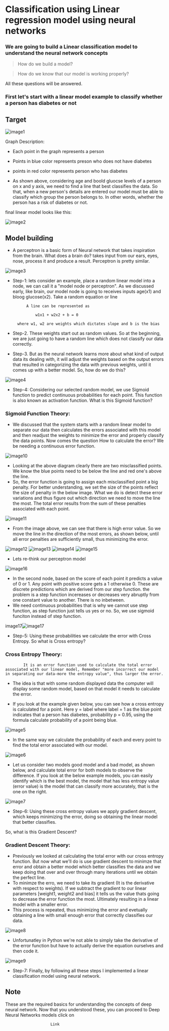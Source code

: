 # Classification using Linear regression model using neural networks

### We are going to build a Linear classification model to understand the neural network concepts 
> How do we build a model? 

> How do we know that our model is working properly?

All these questions will be answered.

### First let's start with a linear model example to classify whether a person has diabetes or not

## Target

![image1](https://user-images.githubusercontent.com/63995834/121881935-84ca3980-cd2d-11eb-90f5-b4d14e139547.jpg)

Graph Description:
* Each point in the graph represents a person
* Points in blue color represents preson who does not have diabetes
* points in red color represents person who has diabetes

* As shown above, considering age and boold gluocse levels of a person on x and y axis, we need to find a line that best classifies the data. So that, when a new person's details are entered our model must be able to classify which group the person belongs to. In other words, whether the person has a risk of diabetes or not.

final linear model looks like this:

![image2](https://user-images.githubusercontent.com/63995834/121881966-8dbb0b00-cd2d-11eb-8a70-1cf873641e30.jpg)

## Model building

* A perceptron is a basic form of Neural network that takes inspiration from the brain. What does a brain do? takes input from our ears, eyes, nose, process it and produce a result. Perceptron is pretty similar.

![image3](https://user-images.githubusercontent.com/63995834/121881999-97dd0980-cd2d-11eb-9efa-317241d97f4c.jpg)

* Step-1: lets consider an example, place a random linear model into a node, we can call it a "model node or perceptron". As we discussed early, like brain, our model node is going to receives inputs age(x1) and bloog glucose(x2). Take a random equation or line 

            A line can be represented as 

                w1x1 + w2x2 + b = 0

        where w1, w2 are weights which dictates slope and b is the bias

* Step-2. These weights start out as random values. So at the beginning, we are just going to have a random line which does not classify our data correctly.
* Step-3. But as the neural network learns more about what kind of output data its dealing with, it will adjust the weights based on the output errors that resulted in categorizing the data with previous weights, until it comes up with a better model. So, how do we do this?

![image4](https://user-images.githubusercontent.com/63995834/121882012-9dd2ea80-cd2d-11eb-8b05-f0c1655144b0.jpg)

* Step-4: Considering our selected random model, we use Sigmoid function to predict continuous probabilities for each point. This function is also known as activation function. What is this Sigmoid function?

### Sigmoid Function Theory:

* We discussed that the system starts with a random linear model to separate our data then calculates the errors associated with this model and then readjust the weights to minimize the error and properly classify the data points. Now comes the question How to calculate the error? We be needing a continuous error function.

![image10](https://user-images.githubusercontent.com/63995834/121882032-a4616200-cd2d-11eb-8715-76f39e808f8f.jpg)

* Looking at the above diagram clearly there are two misclassified points. We know the blue points need to be below the line and red one's above the line.
* So, the error function is going to assign each misclassified point a big penalty. For better understanding, we set the size of the points reflect the size of penalty in the below image. What we do is detect these error variations and thus figure out which direction we need to move the line the most. The total error results from the sum of these penalties associated with each point.

![image11](https://user-images.githubusercontent.com/63995834/121882053-a9261600-cd2d-11eb-91c4-e309191ab22f.jpg)

* From the image above, we can see that there is high error value. So we move the line in the direction of the most errors, as shown below, until all error penalties are sufficiently small, thus minimizing the error.

![image12](https://user-images.githubusercontent.com/63995834/121882072-afb48d80-cd2d-11eb-9455-37761194bb7a.jpg)                   ![image13](https://user-images.githubusercontent.com/63995834/121882099-b6db9b80-cd2d-11eb-89a9-e221dc5f7d65.jpg)                   ![image14](https://user-images.githubusercontent.com/63995834/121882116-bb07b900-cd2d-11eb-8395-d6a74a85d7b4.jpg)                   ![image15](https://user-images.githubusercontent.com/63995834/121882128-bf33d680-cd2d-11eb-81bd-960fbc351f29.jpg)

* Lets re-think our perceptron model

![image16](https://user-images.githubusercontent.com/63995834/121882141-c4912100-cd2d-11eb-9147-f5798099124e.jpg)

* In the second node, based on the score of each point it predicts a value of 0 or 1. Any point with positive score gets a 1 otherwise 0. These are discrete predictions which are derived from our step function. the problem is a step function incereases or decreases very abruptly from one constant value to another. There is no inbetween.
* We need continuous probabilities that is why we cannot use step function, as step function just tells us yes or no. So, we use sigmoid funciton instead of step function.

image17![image17](https://user-images.githubusercontent.com/63995834/121882152-ca870200-cd2d-11eb-9f50-7fdbb40e4b38.jpg)

* Step-5: Using these probabilities we calculate the error with Cross Entropy. So what is Cross entropy? 

### Cross Entropy Theory:

            It is an error function used to calculate the total error associated with our linear model, Remember "more incorrect our model in separating our data-more the entropy value", thus larger the error.

* The idea is that with some random displayed data the computer will display some random model, based on that model it needs to calculate the error.

* If you look at the example given below, you can see how a cross entropy is calculated for a point. Here y = label where label = 1 as the blue point indicates that a person has diabetes, probability p = 0.95, using the formula calculate probability of a point being blue.

![image5](https://user-images.githubusercontent.com/63995834/121882162-cf4bb600-cd2d-11eb-9b2f-cd3469480c27.jpg)

* In the same way we calculate the probability of each and every point to find the total error associated with our model.

![image6](https://user-images.githubusercontent.com/63995834/121882174-d377d380-cd2d-11eb-8050-6dc0cd7d8654.jpg)

* Let us consider two models good model and a bad model, as shown below, and calculate total error for both models to observe the difference. If you look at the below example models, you can easily identify which is the best model, the model that has less entropy value (error value) is the model that can classify more accurately, that is the one on the right.

![image7](https://user-images.githubusercontent.com/63995834/121882189-d96db480-cd2d-11eb-9ca8-7a50ab45c95f.jpg)

* Step-6: Using these cross entropy values we apply gradient descent, which keeps minimizing the error, doing so obtaining the linear model that better classifies.

So, what is this Gradient Descent?

### Gradient Descent Theory:
* Previously we looked at calculating the total error with our cross entropy function. But now what we'll do is use gradient descent to minimze that error and obtain a better model which better classifies the data and we keep doing that over and over through many iterations until we obtain the perfect line.
* To minimze the erro, we need to take its gradient (It is the derivative with respect to weights). If we subtract the gradient to our linear parameters [weight1, weight2 and bias] it tells us the value thats going to decrease the error function the most. Ultimately resulting in a linear model with a smaller error.
* This process is repeated, thus minimizing the error and evetually obtaining a line with small enough error that correctly classifies our data.

![image8](https://user-images.githubusercontent.com/63995834/121882206-dffc2c00-cd2d-11eb-878a-df5bfe9a50a2.jpg)

* Unfortunatley in Python we're not able to simply take the derivative of the error function but have to actually derive the equation ourselves and then code it.

![image9](https://user-images.githubusercontent.com/63995834/121882961-d1624480-cd2e-11eb-83b3-bdf6328a2a1d.jpg)

* Step-7: Finally, by following all these steps I implemented a linear classification model using neural network.

## Note
These are the required basics for understanding the concepts of deep neural network. Now that you understood these, you can proceed to Deep Neural Networks models click on

                        Link
